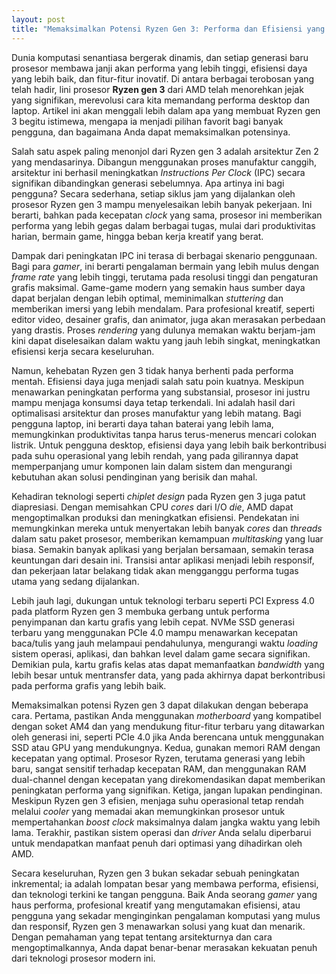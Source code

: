 ```yaml
---
layout: post
title: "Memaksimalkan Potensi Ryzen Gen 3: Performa dan Efisiensi yang Mencengangkan"
---
```


Dunia komputasi senantiasa bergerak dinamis, dan setiap generasi baru prosesor membawa janji akan performa yang lebih tinggi, efisiensi daya yang lebih baik, dan fitur-fitur inovatif. Di antara berbagai terobosan yang telah hadir, lini prosesor **Ryzen gen 3** dari AMD telah menorehkan jejak yang signifikan, merevolusi cara kita memandang performa desktop dan laptop. Artikel ini akan menggali lebih dalam apa yang membuat Ryzen gen 3 begitu istimewa, mengapa ia menjadi pilihan favorit bagi banyak pengguna, dan bagaimana Anda dapat memaksimalkan potensinya.

Salah satu aspek paling menonjol dari Ryzen gen 3 adalah arsitektur Zen 2 yang mendasarinya. Dibangun menggunakan proses manufaktur canggih, arsitektur ini berhasil meningkatkan *Instructions Per Clock* (IPC) secara signifikan dibandingkan generasi sebelumnya. Apa artinya ini bagi pengguna? Secara sederhana, setiap siklus jam yang dijalankan oleh prosesor Ryzen gen 3 mampu menyelesaikan lebih banyak pekerjaan. Ini berarti, bahkan pada kecepatan *clock* yang sama, prosesor ini memberikan performa yang lebih gegas dalam berbagai tugas, mulai dari produktivitas harian, bermain game, hingga beban kerja kreatif yang berat.

Dampak dari peningkatan IPC ini terasa di berbagai skenario penggunaan. Bagi para *gamer*, ini berarti pengalaman bermain yang lebih mulus dengan *frame rate* yang lebih tinggi, terutama pada resolusi tinggi dan pengaturan grafis maksimal. Game-game modern yang semakin haus sumber daya dapat berjalan dengan lebih optimal, meminimalkan *stuttering* dan memberikan imersi yang lebih mendalam. Para profesional kreatif, seperti editor video, desainer grafis, dan animator, juga akan merasakan perbedaan yang drastis. Proses *rendering* yang dulunya memakan waktu berjam-jam kini dapat diselesaikan dalam waktu yang jauh lebih singkat, meningkatkan efisiensi kerja secara keseluruhan.

Namun, kehebatan Ryzen gen 3 tidak hanya berhenti pada performa mentah. Efisiensi daya juga menjadi salah satu poin kuatnya. Meskipun menawarkan peningkatan performa yang substansial, prosesor ini justru mampu menjaga konsumsi daya tetap terkendali. Ini adalah hasil dari optimalisasi arsitektur dan proses manufaktur yang lebih matang. Bagi pengguna laptop, ini berarti daya tahan baterai yang lebih lama, memungkinkan produktivitas tanpa harus terus-menerus mencari colokan listrik. Untuk pengguna desktop, efisiensi daya yang lebih baik berkontribusi pada suhu operasional yang lebih rendah, yang pada gilirannya dapat memperpanjang umur komponen lain dalam sistem dan mengurangi kebutuhan akan solusi pendinginan yang berisik dan mahal.

Kehadiran teknologi seperti *chiplet design* pada Ryzen gen 3 juga patut diapresiasi. Dengan memisahkan CPU *cores* dari I/O *die*, AMD dapat mengoptimalkan produksi dan meningkatkan efisiensi. Pendekatan ini memungkinkan mereka untuk menyertakan lebih banyak *cores* dan *threads* dalam satu paket prosesor, memberikan kemampuan *multitasking* yang luar biasa. Semakin banyak aplikasi yang berjalan bersamaan, semakin terasa keuntungan dari desain ini. Transisi antar aplikasi menjadi lebih responsif, dan pekerjaan latar belakang tidak akan mengganggu performa tugas utama yang sedang dijalankan.

Lebih jauh lagi, dukungan untuk teknologi terbaru seperti PCI Express 4.0 pada platform Ryzen gen 3 membuka gerbang untuk performa penyimpanan dan kartu grafis yang lebih cepat. NVMe SSD generasi terbaru yang menggunakan PCIe 4.0 mampu menawarkan kecepatan baca/tulis yang jauh melampaui pendahulunya, mengurangi waktu *loading* sistem operasi, aplikasi, dan bahkan level dalam game secara signifikan. Demikian pula, kartu grafis kelas atas dapat memanfaatkan *bandwidth* yang lebih besar untuk mentransfer data, yang pada akhirnya dapat berkontribusi pada performa grafis yang lebih baik.

Memaksimalkan potensi Ryzen gen 3 dapat dilakukan dengan beberapa cara. Pertama, pastikan Anda menggunakan *motherboard* yang kompatibel dengan soket AM4 dan yang mendukung fitur-fitur terbaru yang ditawarkan oleh generasi ini, seperti PCIe 4.0 jika Anda berencana untuk menggunakan SSD atau GPU yang mendukungnya. Kedua, gunakan memori RAM dengan kecepatan yang optimal. Prosesor Ryzen, terutama generasi yang lebih baru, sangat sensitif terhadap kecepatan RAM, dan menggunakan RAM dual-channel dengan kecepatan yang direkomendasikan dapat memberikan peningkatan performa yang signifikan. Ketiga, jangan lupakan pendinginan. Meskipun Ryzen gen 3 efisien, menjaga suhu operasional tetap rendah melalui *cooler* yang memadai akan memungkinkan prosesor untuk mempertahankan *boost clock* maksimalnya dalam jangka waktu yang lebih lama. Terakhir, pastikan sistem operasi dan *driver* Anda selalu diperbarui untuk mendapatkan manfaat penuh dari optimasi yang dihadirkan oleh AMD.

Secara keseluruhan, Ryzen gen 3 bukan sekadar sebuah peningkatan inkremental; ia adalah lompatan besar yang membawa performa, efisiensi, dan teknologi terkini ke tangan pengguna. Baik Anda seorang *gamer* yang haus performa, profesional kreatif yang mengutamakan efisiensi, atau pengguna yang sekadar menginginkan pengalaman komputasi yang mulus dan responsif, Ryzen gen 3 menawarkan solusi yang kuat dan menarik. Dengan pemahaman yang tepat tentang arsitekturnya dan cara mengoptimalkannya, Anda dapat benar-benar merasakan kekuatan penuh dari teknologi prosesor modern ini.
